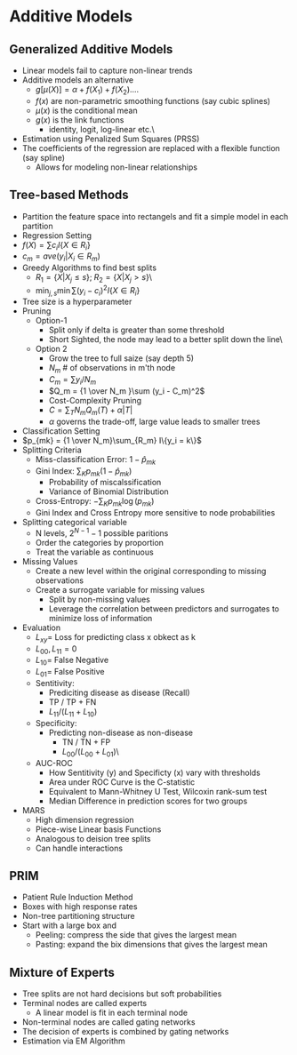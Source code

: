 # Additive Models

## Generalized Additive Models

-   Linear models fail to capture non-linear trends
-   Additive models an alternative
    -   $g[\mu(X)] = \alpha + f(X_1) + f(X_2)....$
    -   $f(x)$ are non-parametric smoothing functions (say cubic splines)
    -   $\mu(x)$ is the conditional mean
    -   $g(x)$ is the link functions
        -   identity, logit, log-linear etc.\
-   Estimation using Penalized Sum Squares (PRSS)
-   The coefficients of the regression are replaced with a flexible function (say spline)
    -   Allows for modeling non-linear relationships

## Tree-based Methods

-   Partition the feature space into rectangels and fit a simple model in each partition
-   Regression Setting
-   $f(X) = \sum c_i I\{X \in R_i\}$
-   $c_m = ave(y_i | X_i \in R_m)$
-   Greedy Algorithms to find best splits
    -   $R_1 = \{X | X_j \le s\}; \; R_2 = \{X | X_j > s\}$\
    -   $\min_{j,s} \min \sum (y_i - c_i)^2 I\{X \in R_i\}$
-   Tree size is a hyperparameter
-   Pruning
    -   Option-1
        -   Split only if delta is greater than some threshold
        -   Short Sighted, the node may lead to a better split down the line\
    -   Option 2
        -   Grow the tree to full saize (say depth 5)
        -   $N_m$ \# of observations in m'th node
        -   $C_m = \sum y_i / N_m$
        -   $Q_m = {1 \over N_m }\sum (y_i - C_m)^2$
        -   Cost-Complexity Pruning
        -   $C = \sum_T N_m Q_m(T) + \alpha |T|$
        -   $\alpha$ governs the trade-off, large value leads to smaller trees
-   Classification Setting
-   $p_{mk} = {1 \over N_m}\sum_{R_m} I\{y_i = k\}$
-   Splitting Criteria
    -   Miss-classification Error: $1 - \hat p_{mk}$
    -   Gini Index: $\sum_K p_{mk}(1 - \hat p_{mk})$
        -   Probability of miscalssification
        -   Variance of Binomial Distribution
    -   Cross-Entropy: $- \sum_K p_{mk} \log (p_{mk})$
    -   Gini Index and Cross Entropy more sensitive to node probabilities
-   Splitting categorical variable
    -   N levels, $2^{N-1} - 1$ possible paritions
    -   Order the categories by proportion
    -   Treat the variable as continuous
-   Missing Values
    -   Create a new level within the original corresponding to missing observations
    -   Create a surrogate variable for missing values
        -   Split by non-missing values
        -   Leverage the correlation between predictors and surrogates to minimize loss of information
-   Evaluation
    -   $L_{xy} =$ Loss for predicting class x obkect as k
    -   $L_{00}, L_{11} = 0$
    -   $L_{10} =$ False Negative
    -   $L_{01} =$ False Positive
    -   Sentitivity:
        -   Prediciting disease as disease (Recall)
        -   TP / TP + FN
        -   $L_{11} / (L_{11} + L_{10})$
    -   Specificity:
        -   Predicting non-disease as non-disease
            -   TN / TN + FP
            -   $L_{00} / (L_{00} + L_{01})$\
    -   AUC-ROC
        -   How Sentitivity (y) and Specificty (x) vary with thresholds
        -   Area under ROC Curve is the C-statistic
        -   Equivalent to Mann-Whitney U Test, Wilcoxin rank-sum test
        -   Median Difference in prediction scores for two groups
-   MARS
    -   High dimension regression
    -   Piece-wise Linear basis Functions
    -   Analogous to deision tree splits
    -   Can handle interactions

## PRIM

-   Patient Rule Induction Method
-   Boxes with high response rates
-   Non-tree partitioning structure
-   Start with a large box and
    -   Peeling: compress the side that gives the largest mean
    -   Pasting: expand the bix dimensions that gives the largest mean

## Mixture of Experts

-   Tree splits are not hard decisions but soft probabilities
-   Terminal nodes are called experts
    -   A linear model is fit in each terminal node
-   Non-terminal nodes are called gating networks
-   The decision of experts is combined by gating networks
-   Estimation via EM Algorithm 